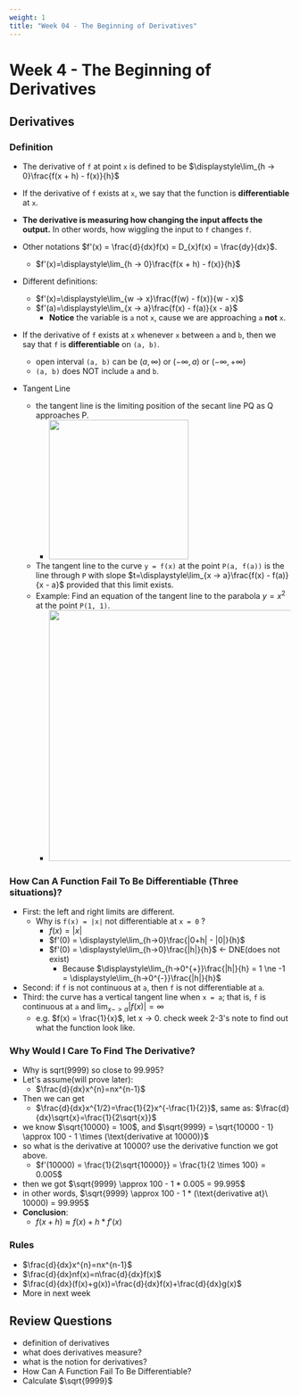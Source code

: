 ```yaml
---
weight: 1
title: "Week 04 - The Beginning of Derivatives"
---
```


# Week 4 - The Beginning of Derivatives

## Derivatives

### Definition

* The derivative of `f` at point `x` is defined to be $\displaystyle\lim_{h -> 0}\frac{f(x + h) - f(x)}{h}$
* If the derivative of `f` exists at `x`, we say that the function is **differentiable** at `x`.
* **The derivative is measuring how changing the input affects the output.** In other words, how wiggling the input to `f` changes `f`.
* Other notations $f'(x) = \frac{d}{dx}f(x) = D_{x}f(x) = \frac{dy}{dx}$.
  * $f'(x)=\displaystyle\lim_{h -> 0}\frac{f(x + h) - f(x)}{h}$

* Different definitions:
  * $f'(x)=\displaystyle\lim_{w -> x}\frac{f(w) - f(x)}{w - x}$
  * $f'(a)=\displaystyle\lim_{x -> a}\frac{f(x) - f(a)}{x - a}$
    * **Notice** the variable is `a` not `x`, cause we are approaching `a` **not** `x`.

* If the derivative of `f` exists at `x` whenever `x` between `a` and `b`, then we say that `f` is **differentiable** on `(a, b)`.
  * open interval `(a, b)` can be $(a, \infty)$ or $(-\infty, a)$ or $(-\infty, +\infty)$
  * `(a, b)` does NOT include `a` and `b`.

* Tangent Line

  * the tangent line is the limiting position of the secant line PQ as Q approaches P.
    * <img src="https://i.imgur.com/nGyDG2t.jpg" style="width:250px" />
  * The tangent line to the curve `y = f(x)` at the point `P(a, f(a))` is the line through `P` with slope $t=\displaystyle\lim_{x -> a}\frac{f(x) - f(a)}{x - a}$ provided that this limit exists.
  * Example: Find an equation of the tangent line to the parabola $y=x^2$ at the point `P(1, 1)`.
    * <img src="https://i.imgur.com/zZa3reZ.jpg" style="width:450px" />

### How Can A Function Fail To Be Differentiable (Three situations)?

* First: the left and right limits are different.
  * Why is `f(x) = |x|` not differentiable at `x = 0` ?
    * $f(x) = |x|$
    * $f'(0) = \displaystyle\lim_{h->0}\frac{|0+h| - |0|}{h}$
    * $f'(0) = \displaystyle\lim_{h->0}\frac{|h|}{h}$ <- DNE(does not exist)
      * Because $\displaystyle\lim_{h->0^{+}}\frac{|h|}{h} = 1 \ne -1 = \displaystyle\lim_{h->0^{-}}\frac{|h|}{h}$
* Second: if `f` is not continuous at `a`, then `f` is not differentiable at `a`.
* Third: the curve has a vertical tangent line when `x = a`; that is, `f` is continuous at `a` and $\displaystyle\lim_{x->a}|f(x)|=\infty$
  * e.g. $f(x) = \frac{1}{x}$, let x -> 0. check week 2-3's note to find out what the function look like.

### Why Would I Care To Find The Derivative?

* Why is sqrt(9999) so close to 99.995?
* Let's assume(will prove later):
  * $\frac{d}{dx}x^{n}=nx^{n-1}$
* Then we can get
  * $\frac{d}{dx}x^{1/2}=\frac{1}{2}x^{-\frac{1}{2}}$, same as: $\frac{d}{dx}\sqrt{x}=\frac{1}{2\sqrt{x}}$
* we know $\sqrt{10000} = 100$, and $\sqrt{9999} = \sqrt{10000 - 1} \approx 100 - 1 \times (\text{derivative at 10000)}$
* so what is the derivative at 10000? use the derivative function we got above.
  * $f'(10000) = \frac{1}{2\sqrt{10000}} = \frac{1}{2 \times 100} = 0.005$
* then we got $\sqrt{9999} \approx 100 - 1 * 0.005 = 99.995$
* in other words, $\sqrt{9999} \approx 100 - 1 * (\text{derivative at}\ 10000) = 99.995$
* **Conclusion**:
  * $f(x+h) \approx f(x)+h*f'(x)$

### Rules

* $\frac{d}{dx}x^{n}=nx^{n-1}$
* $\frac{d}{dx}nf(x)=n\frac{d}{dx}f(x)$
* $\frac{d}{dx}(f(x)+g(x))=\frac{d}{dx}f(x)+\frac{d}{dx}g(x)$
* More in next week

## Review Questions

* definition of derivatives
* what does derivatives measure?
* what is the notion for derivatives?
* How Can A Function Fail To Be Differentiable?
* Calculate $\sqrt{9999}$
